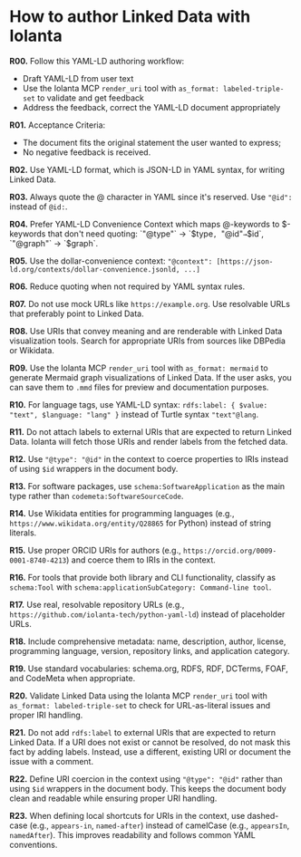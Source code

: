 # How to author Linked Data with Iolanta

**R00.** Follow this YAML-LD authoring workflow:
- Draft YAML-LD from user text
- Use the Iolanta MCP `render_uri` tool with `as_format: labeled-triple-set` to validate and get feedback
- Address the feedback, correct the YAML-LD document appropriately

**R01.** Acceptance Criteria:

- The document fits the original statement the user wanted to express;
- No negative feedback is received.

**R02.** Use YAML-LD format, which is JSON-LD in YAML syntax, for writing Linked Data.

**R03.** Always quote the @ character in YAML since it's reserved. Use `"@id":` instead of `@id:`.

**R04.** Prefer YAML-LD Convenience Context which maps @-keywords to $-keywords that don't need quoting: `"@type"` → `$type`, `"@id"` → `$id`, `"@graph"` → `$graph`.

**R05.** Use the dollar-convenience context: `"@context": [https://json-ld.org/contexts/dollar-convenience.jsonld, ...]`

**R06.** Reduce quoting when not required by YAML syntax rules.

**R07.** Do not use mock URLs like `https://example.org`. Use resolvable URLs that preferably point to Linked Data.

**R08.** Use URIs that convey meaning and are renderable with Linked Data visualization tools. Search for appropriate URIs from sources like DBPedia or Wikidata.

**R09.** Use the Iolanta MCP `render_uri` tool with `as_format: mermaid` to generate Mermaid graph visualizations of Linked Data. If the user asks, you can save them to `.mmd` files for preview and documentation purposes.

**R10.** For language tags, use YAML-LD syntax: `rdfs:label: { $value: "text", $language: "lang" }` instead of Turtle syntax `"text"@lang`.

**R11.** Do not attach labels to external URIs that are expected to return Linked Data. Iolanta will fetch those URIs and render labels from the fetched data.

**R12.** Use `"@type": "@id"` in the context to coerce properties to IRIs instead of using `$id` wrappers in the document body.

**R13.** For software packages, use `schema:SoftwareApplication` as the main type rather than `codemeta:SoftwareSourceCode`.

**R14.** Use Wikidata entities for programming languages (e.g., `https://www.wikidata.org/entity/Q28865` for Python) instead of string literals.

**R15.** Use proper ORCID URIs for authors (e.g., `https://orcid.org/0009-0001-8740-4213`) and coerce them to IRIs in the context.

**R16.** For tools that provide both library and CLI functionality, classify as `schema:Tool` with `schema:applicationSubCategory: Command-line tool`.

**R17.** Use real, resolvable repository URLs (e.g., `https://github.com/iolanta-tech/python-yaml-ld`) instead of placeholder URLs.

**R18.** Include comprehensive metadata: name, description, author, license, programming language, version, repository links, and application category.

**R19.** Use standard vocabularies: schema.org, RDFS, RDF, DCTerms, FOAF, and CodeMeta when appropriate.

**R20.** Validate Linked Data using the Iolanta MCP `render_uri` tool with `as_format: labeled-triple-set` to check for URL-as-literal issues and proper IRI handling.

**R21.** Do not add `rdfs:label` to external URIs that are expected to return Linked Data. If a URI does not exist or cannot be resolved, do not mask this fact by adding labels. Instead, use a different, existing URI or document the issue with a comment.

**R22.** Define URI coercion in the context using `"@type": "@id"` rather than using `$id` wrappers in the document body. This keeps the document body clean and readable while ensuring proper URI handling.

**R23.** When defining local shortcuts for URIs in the context, use dashed-case (e.g., `appears-in`, `named-after`) instead of camelCase (e.g., `appearsIn`, `namedAfter`). This improves readability and follows common YAML conventions.
